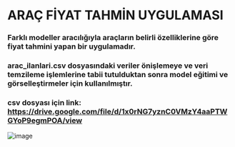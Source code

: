 # ARAÇ FİYAT TAHMİN UYGULAMASI

### Farklı modeller aracılığıyla araçların belirli özelliklerine göre fiyat tahmini yapan bir uygulamadır.
### arac_ilanlari.csv dosyasındaki veriler önişlemeye ve veri temzileme işlemlerine tabii tutulduktan sonra model eğitimi ve görselleştirmeler için kullanılmıştır. 
### csv dosyası için link: https://drive.google.com/file/d/1x0rNG7yznC0VMzY4aaPTWGYoP9egmPOA/view


![image](https://github.com/havvabzkrtt/arac_fiyat_tahmin/assets/81237002/8d6d181d-a027-4ccd-80d6-8d6e36a2211a)

